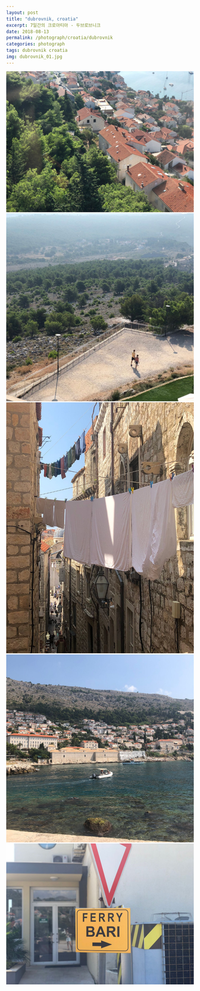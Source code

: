 ```yaml
---
layout: post
title: "dubrovnik, croatia"
excerpt: 7일간의 크로아티아 - 두브로브니크
date: 2018-08-13
permalink: /photograph/croatia/dubrovnik
categories: photograph
tags: dubrovnik croatia
img: dubrovnik_01.jpg
---
```


<div id="dubrovnik">
  
  <div class="content_box content_box_01">
    <img class="content content_01" src="/assets/img/dubrovnik_01.jpg" title="스르지산으로 가는 케이블카 안에서 본 풍경">
    <img class="content content_02" src="/assets/img/dubrovnik_02.jpg" title="스르지 산의 한 부분">
  </div>

  <div class="content_box content_box_02">
    <img class="content content_03" src="/assets/img/dubrovnik_03.jpg" title="성곽 내부의 골목">
    <img class="content content_04" src="/assets/img/dubrovnik_04.jpg" title="성곽을 따라 걷는 중의 풍경">
  </div>

  <div class="content content_06"></div>
  
  <img class="content content_07" src="/assets/img/dubrovnik_07.jpg" title="페리타러 가는길">

</div>